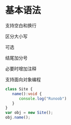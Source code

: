 # 基本语法

支持空白和换行

区分大小写

可选

结尾加分号

必要时增加注释

支持面向对象编程

~~~ts
class Site { 
   name():void { 
      console.log("Runoob") 
   } 
} 
var obj = new Site(); 
obj.name();
~~~